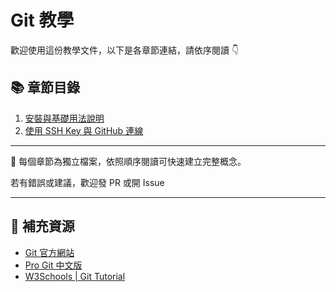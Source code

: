 # Git 教學

歡迎使用這份教學文件，以下是各章節連結，請依序閱讀 👇

## 📚 章節目錄

1. [安裝與基礎用法說明](doc/01-Basic.md)
1. [使用 SSH Key 與 GitHub 連線](doc/02-SSH.md)

---

📌 每個章節為獨立檔案，依照順序閱讀可快速建立完整概念。

若有錯誤或建議，歡迎發 PR 或開 Issue 

---

## 🔗 補充資源

* [Git 官方網站](https://git-scm.com/)
* [Pro Git 中文版](https://git-scm.com/book/zh-tw/v2)
* [W3Schools | Git Tutorial](https://www.w3schools.com/git/default.asp)
